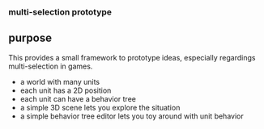 ﻿### multi-selection prototype ###

## purpose

This provides a small framework to prototype ideas, especially regardings multi-selection in games.

- a world with many units
- each unit has a 2D position
- each unit can have a behavior tree
- a simple 3D scene lets you explore the situation
- a simple behavior tree editor lets you toy around with unit behavior

